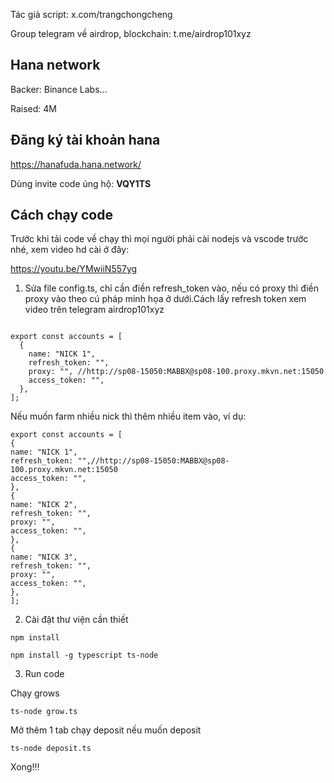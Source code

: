 Tác giả script: x.com/trangchongcheng

Group telegram về airdrop, blockchain: t.me/airdrop101xyz

## Hana network

Backer: Binance Labs...

Raised: 4M

## Đăng ký tài khoản hana

https://hanafuda.hana.network/

Dùng invite code ủng hộ: **VQY1TS**

## Cách chạy code

Trước khi tải code về chạy thì mọi người phải cài nodejs và vscode trước nhé, xem video hd cài ở đây:

https://youtu.be/YMwiiN557yg

1. Sửa file config.ts, chỉ cần điền refresh_token vào, nếu có proxy thì điền proxy vào theo cú pháp minh họa ở dưới.Cách lấy refresh token xem video trên telegram airdrop101xyz

```

export const accounts = [
  {
    name: "NICK 1",
    refresh_token: "",
    proxy: "", //http://sp08-15050:MABBX@sp08-100.proxy.mkvn.net:15050
    access_token: "",
  },
];

```

Nếu muốn farm nhiều nick thì thêm nhiều item vào, ví dụ:

```
export const accounts = [
{
name: "NICK 1",
refresh_token: "",//http://sp08-15050:MABBX@sp08-100.proxy.mkvn.net:15050
access_token: "",
},
{
name: "NICK 2",
refresh_token: "",
proxy: "",
access_token: "",
},
{
name: "NICK 3",
refresh_token: "",
proxy: "",
access_token: "",
},
];
```

2. Cài đặt thư viện cần thiết

```
npm install
```

```
npm install -g typescript ts-node

```

3. Run code

Chạy grows

```
ts-node grow.ts

```

Mở thêm 1 tab chạy deposit nếu muốn deposit

```
ts-node deposit.ts

```

Xong!!!
